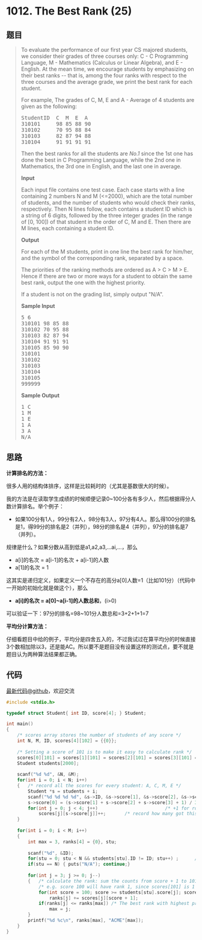 <h1>1012. The Best Rank (25)</h1>

## 题目

> <div id="problemContent">
> <p>To evaluate the performance of our first year CS majored students, we consider their grades of three courses only: C - C Programming Language, M - Mathematics (Calculus or Linear Algebra), and E - English.  At the mean time, we encourage students by emphasizing on their best ranks -- that is, among the four ranks with respect to the three courses and the average grade, we print the best rank for each student.</p>
> <p>For example, The grades of C, M, E and A - Average of 4 students are given as the following:</p>
> <pre>
> StudentID  C  M  E  A
> 310101     98 85 88 90
> 310102     70 95 88 84
> 310103     82 87 94 88
> 310104     91 91 91 91
> </pre>
> <p>Then the best ranks for all the students are <i>No.1</i> since the 1st one has done the best in C Programming Language, while the 2nd one in Mathematics, the 3rd one in English, and the last one in average.</p>
> <p><b>Input</b></p>
> <p>Each input file contains one test case.  Each case starts with a line containing 2 numbers N and M (&lt;=2000), which are the total number of students, and the number of students who would check their ranks, respectively.  Then N lines follow, each contains a student ID which is a string of 6 digits, followed by the three integer grades (in the range of [0, 100]) of that student in the order of C, M and E.  Then there are M lines, each containing a student ID.</p>
> <p><b>Output</b></p>
> <p>For each of the M students, print in one line the best rank for him/her, and the symbol of the corresponding rank, separated by a space.</p>
> <p>The priorities of the ranking methods are ordered as A &gt; C &gt; M &gt; E.  Hence if there are two or more ways for a student to obtain the same best rank, output the one with the highest priority.</p>
> <p>If a student is not on the grading list, simply output "N/A".</p>
> <b>Sample Input</b><pre>
> 5 6
> 310101 98 85 88
> 310102 70 95 88
> 310103 82 87 94
> 310104 91 91 91
> 310105 85 90 90
> 310101
> 310102
> 310103
> 310104
> 310105
> 999999
> </pre>
> <b>Sample Output</b><pre>
> 1 C
> 1 M
> 1 E
> 1 A
> 3 A
> N/A
> </pre>
> </div>

## 思路

**计算排名的方法：**

很多人用的结构体排序，这样是比较耗时的（尤其是基数很大的时候）。

我的方法是在读取学生成绩的时候顺便记录0~100分各有多少人，然后根据得分人数计算排名。举个例子：

- 如果100分有1人，99分有2人，98分有3人，97分有4人。那么得100分的排名是1，得99分的排名是2（并列），98分的排名是4（并列），97分的排名是7（并列）。

规律是什么？如果分数从高到低是a1,a2,a3,...ai,...，那么

- a[i]的名次 = a[i-1]的名次 + a[i-1]的人数
- a[1]的名次 = 1

这其实是递归定义，如果定义一个不存在的高分a[0]人数=1（比如101分）（代码中一开始的初始化就是做这个），那么

- **a[i]的名次 = a[0]~a[i-1]的人数总和**，(i>0)

可以验证一下：97分的排名=98~101分人数总和=3+2+1+1=7

**平均分计算方法：**

仔细看题目中给的例子，平均分是四舍五入的，不过我试过在算平均分的时候直接3个数相加除以3，还是能AC。所以要不是题目没有设置这样的测试点，要不就是题目认为两种算法结果都正确。

## 代码

[最新代码@github](https://github.com/OliverLew/PAT/blob/master/PATAdvanced/1012.c)，欢迎交流
```c
#include <stdio.h>

typedef struct Student{ int ID, score[4]; } Student;

int main()
{
    /* scores array stores the number of students of any score */
    int N, M, ID, scores[4][102] = {{0}};
    
    /* Setting a score of 101 is to make it easy to calculate rank */
    scores[0][101] = scores[1][101] = scores[2][101] = scores[3][101] = 1;
    Student students[2000];
    
    scanf("%d %d", &N, &M);
    for(int i = 0; i < N; i++)
    {   /* record all the scores for every student: A, C, M, E */
        Student *s = students + i;
        scanf("%d %d %d %d", &s->ID, &s->score[1], &s->score[2], &s->score[3]);
        s->score[0] = (s->score[1] + s->score[2] + s->score[3] + 1) / 3; 
        for(int j = 0; j < 4; j++)                         /* +1 for rounding */
            scores[j][s->score[j]]++;       /* record how many got this score */
    }
    
    for(int i = 0; i < M; i++)
    {
        int max = 3, ranks[4] = {0}, stu;
        
        scanf("%d", &ID);
        for(stu = 0; stu < N && students[stu].ID != ID; stu++) ;      /* find */
        if(stu == N) { puts("N/A"); continue;}
        
        for(int j = 3; j >= 0; j--)
        {   /* calculate the rank: sum the counts from score + 1 to 101 */
            /* e.g. score 100 will have rank 1, since scores[101] is 1 */
            for(int score = 100; score >= students[stu].score[j]; score--)
                ranks[j] += scores[j][score + 1];
            if(ranks[j] <= ranks[max]) /* The best rank with highest priority */
                max = j;
        }
        printf("%d %c\n", ranks[max], "ACME"[max]);
    }
}

```
